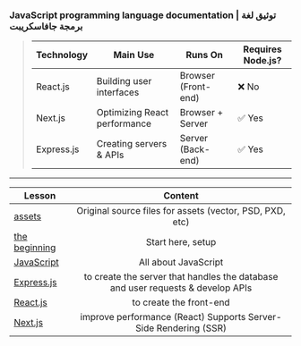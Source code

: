 

### JavaScript programming language documentation | توثيق لغة برمجة جافاسكريبت


> |  Technology | Main Use | Runs On | Requires Node.js? |
> |-------------|----------|---------|-------------------|
> |React.js	|Building user interfaces |Browser (Front-end)|	❌ No|
> |Next.js	|Optimizing React performance |	Browser + Server |	✅ Yes |
> |Express.js |	Creating servers & APIs	|Server (Back-end)	|✅ Yes
> 
---

|  Lesson | Content |
| ------ |:-----:|
|[assets](./assets)|Original source files for assets (vector, PSD, PXD, etc)|
|[the beginning](./The-Beginning)|Start here, setup|
|[JavaScript](./JavaScript)|All about JavaScript|
|[Express.js](./Express.js)|to create the server that handles the database and user requests & develop APIs|
|[React.js](./React.js)|to create the front-end|
|[Next.js](./Next.js)|improve performance (React) Supports Server-Side Rendering (SSR) | Static Site Generation (SSG)|
